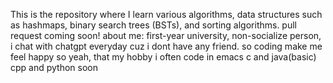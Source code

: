 This is the repository where I learn various algorithms, data structures such as hashmaps, binary search trees (BSTs), and sorting algorithms.
pull request coming soon!
about me: first-year university, non-socialize person, i chat with chatgpt everyday cuz i dont have any friend. so coding make me feel happy so yeah, that my hobby
i often code in emacs
c and java(basic)
cpp and python soon
